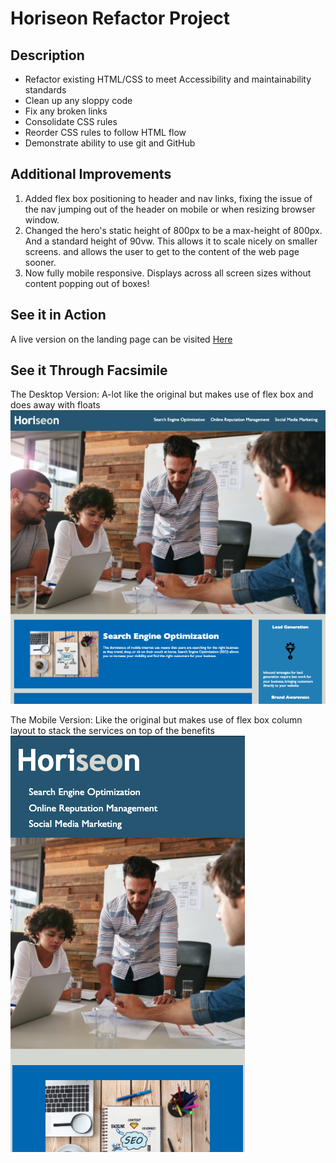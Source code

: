 # Horiseon Refactor Project

## Description
* Refactor existing HTML/CSS to meet Accessibility and maintainability standards
* Clean up any sloppy code
* Fix any broken links
* Consolidate CSS rules
* Reorder CSS rules to follow HTML flow
* Demonstrate ability to use git and GitHub

## Additional Improvements
1. Added flex box positioning to header and nav links, fixing the issue of the nav jumping out of the header on mobile or when resizing browser window.
2. Changed the hero's static height of 800px to be a max-height of 800px. And a standard height of 90vw. This allows it to scale nicely on smaller screens. and allows the user to get to the content of the web page sooner.
3. Now fully mobile responsive. Displays across all screen sizes without content popping out of boxes!

## See it in Action
A live version on the landing page can be visited [Here](https://qcent.github.io/horiseon/)

## See it Through Facsimile
The Desktop Version:
A-lot like the original but makes use of flex box and does away with floats
![The deployed desktop site](assets/images/app-screenshot-desktop.png?raw=true)

The Mobile Version:
Like the original but makes use of flex box column layout to stack the services on top of the benefits 
 \
![The deployed mobile site](assets/images/app-screenshot-mobile.png?raw=true)
